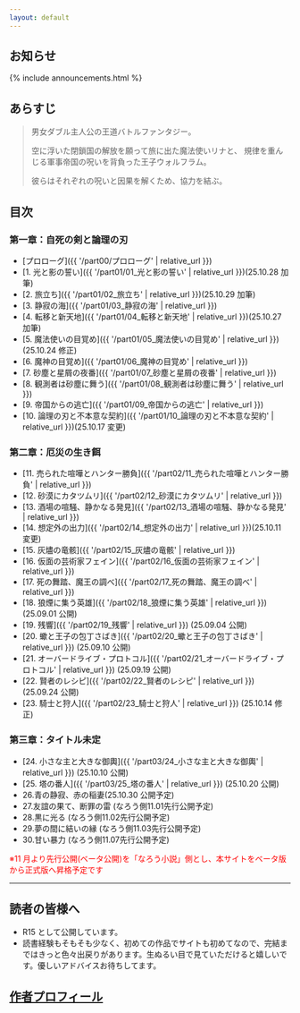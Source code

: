 ```yaml
---
layout: default
---
```


## お知らせ

{% include announcements.html %}

## あらすじ

> 男女ダブル主人公の王道バトルファンタジー。
> 
> 空に浮いた閉鎖国の解放を願って旅に出た魔法使いリナと、
> 規律を重んじる軍事帝国の呪いを背負った王子ウォルフラム。
> 
> 彼らはそれぞれの呪いと因果を解くため、協力を結ぶ。


## 目次

### 第一章：自死の剣と論理の刃

- [プロローグ]({{ '/part00/プロローグ' | relative_url }})
- [1. 光と影の誓い]({{ '/part01/01_光と影の誓い' | relative_url }})(25.10.28 加筆)
- [2. 旅立ち]({{ '/part01/02_旅立ち' | relative_url }})(25.10.29 加筆)
- [3. 静寂の海]({{ '/part01/03_静寂の海' | relative_url }})
- [4. 転移と新天地]({{ '/part01/04_転移と新天地' | relative_url }})(25.10.27 加筆)
- [5. 魔法使いの目覚め]({{ '/part01/05_魔法使いの目覚め' | relative_url }})(25.10.24 修正)
- [6. 魔神の目覚め]({{ '/part01/06_魔神の目覚め' | relative_url }})
- [7. 砂塵と星屑の夜番]({{ '/part01/07_砂塵と星屑の夜番' | relative_url }})
- [8. 観測者は砂塵に舞う]({{ '/part01/08_観測者は砂塵に舞う' | relative_url }})
- [9. 帝国からの逃亡]({{ '/part01/09_帝国からの逃亡' | relative_url }})
- [10. 論理の刃と不本意な契約]({{ '/part01/10_論理の刃と不本意な契約' | relative_url }})(25.10.17 変更)

### 第二章：厄災の生き餌

- [11. 売られた喧嘩とハンター勝負]({{ '/part02/11_売られた喧嘩とハンター勝負' | relative_url }})
- [12. 砂漠にカタツムリ]({{ '/part02/12_砂漠にカタツムリ' | relative_url }})
- [13. 酒場の喧騒、静かなる発見]({{ '/part02/13_酒場の喧騒、静かなる発見' | relative_url }})
- [14. 想定外の出力]({{ '/part02/14_想定外の出力' | relative_url }})(25.10.11 変更)
- [15. 灰燼の竜骸]({{ '/part02/15_灰燼の竜骸' | relative_url }})
- [16. 仮面の芸術家フェイン]({{ '/part02/16_仮面の芸術家フェイン' | relative_url }})
- [17. 死の舞踏、魔王の調べ]({{ '/part02/17_死の舞踏、魔王の調べ' | relative_url }})
- [18. 狼煙に集う英雄]({{ '/part02/18_狼煙に集う英雄' | relative_url }}) (25.09.01 公開)
- [19. 残響]({{ '/part02/19_残響' | relative_url }}) (25.09.04 公開)
- [20. 蠍と王子の包丁さばき]({{ '/part02/20_蠍と王子の包丁さばき' | relative_url }}) (25.09.10 公開)
- [21. オーバードライブ・プロトコル]({{ '/part02/21_オーバードライブ・プロトコル' | relative_url }}) (25.09.19 公開)
- [22. 賢者のレシピ]({{ '/part02/22_賢者のレシピ' | relative_url }}) (25.09.24 公開)
- [23. 騎士と狩人]({{ '/part02/23_騎士と狩人' | relative_url }}) (25.10.14 修正)

### 第三章：タイトル未定

- [24. 小さな主と大きな御輿]({{ '/part03/24_小さな主と大きな御輿' | relative_url }}) (25.10.10 公開)
- [25. 塔の番人]({{ '/part03/25_塔の番人' | relative_url }}) (25.10.20 公開)
- 26.青の静寂、赤の稲妻(25.10.30 公開予定)
- 27.友誼の果て、断罪の雷 (なろう側11.01先行公開予定)
- 28.黒に光る (なろう側11.02先行公開予定)
- 29.夢の間に結いの縁 (なろう側11.03先行公開予定)
- 30.甘い暴力 (なろう側11.07先行公開予定)

<span style="color: red;">※11 月より先行公開(ベータ公開)を「なろう小説」側とし、本サイトをベータ版から正式版へ昇格予定です</span>

---

## 読者の皆様へ

- R15 として公開しています。
- 読書経験もそもそも少なく、初めての作品でサイトも初めてなので、完結まではきっと色々出戻りがあります。生ぬるい目で見ていただけると嬉しいです。優しいアドバイスお待ちしてます。

## [作者プロフィール](./profile)
